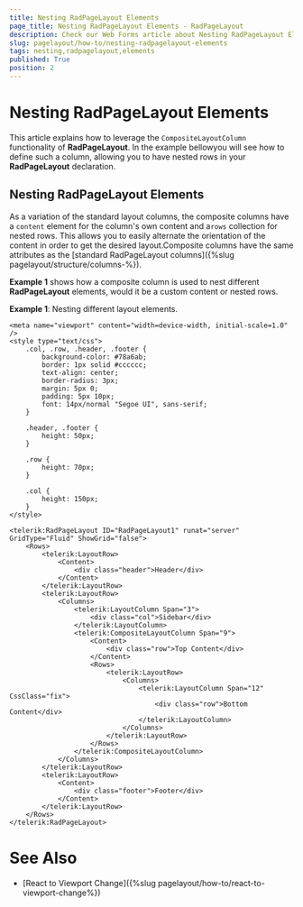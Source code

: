 ```yaml
---
title: Nesting RadPageLayout Elements
page_title: Nesting RadPageLayout Elements - RadPageLayout
description: Check our Web Forms article about Nesting RadPageLayout Elements.
slug: pagelayout/how-to/nesting-radpagelayout-elements
tags: nesting,radpagelayout,elements
published: True
position: 2
---
```


# Nesting RadPageLayout Elements



This article explains how to leverage the `CompositeLayoutColumn` functionality of **RadPageLayout**. In the example bellowyou will see how to define such a column, allowing you to have nested rows in your **RadPageLayout** declaration.

## Nesting RadPageLayout Elements

As a variation of the standard layout columns, the composite columns have a `content` element for the column's own content and a`rows` collection for nested rows. This allows you to easily alternate the orientation of the content in order to get the desired layout.Composite columns have the same attributes as the [standard RadPageLayout columns]({%slug pagelayout/structure/columns-%}).

**Example 1** shows how a composite column is used to nest different **RadPageLayout** elements, would it be a custom content or nested rows. 

**Example 1**: Nesting different layout elements.

````ASPNET
<meta name="viewport" content="width=device-width, initial-scale=1.0" />
<style type="text/css">
	.col, .row, .header, .footer {
		background-color: #78a6ab;
		border: 1px solid #cccccc;
		text-align: center;
		border-radius: 3px;
		margin: 5px 0;
		padding: 5px 10px;
		font: 14px/normal "Segoe UI", sans-serif;
	}

	.header, .footer {
		height: 50px;
	}

	.row {
		height: 70px;
	}

	.col {
		height: 150px;
	}
</style>

<telerik:RadPageLayout ID="RadPageLayout1" runat="server" GridType="Fluid" ShowGrid="false">
	<Rows>
		<telerik:LayoutRow>
			<Content>
				<div class="header">Header</div>
			</Content>
		</telerik:LayoutRow>
		<telerik:LayoutRow>
			<Columns>
				<telerik:LayoutColumn Span="3">
					<div class="col">Sidebar</div>
				</telerik:LayoutColumn>
				<telerik:CompositeLayoutColumn Span="9">
					<Content>
						<div class="row">Top Content</div>
					</Content>
					<Rows>
						<telerik:LayoutRow>
							<Columns>
								<telerik:LayoutColumn Span="12" CssClass="fix">
									<div class="row">Bottom Content</div>
								</telerik:LayoutColumn>
							</Columns>
						</telerik:LayoutRow>
					</Rows>
				</telerik:CompositeLayoutColumn>
			</Columns>
		</telerik:LayoutRow>
		<telerik:LayoutRow>
			<Content>
				<div class="footer">Footer</div>
			</Content>
		</telerik:LayoutRow>
	</Rows>
</telerik:RadPageLayout>
````



# See Also

 * [React to Viewport Change]({%slug pagelayout/how-to/react-to-viewport-change%})
